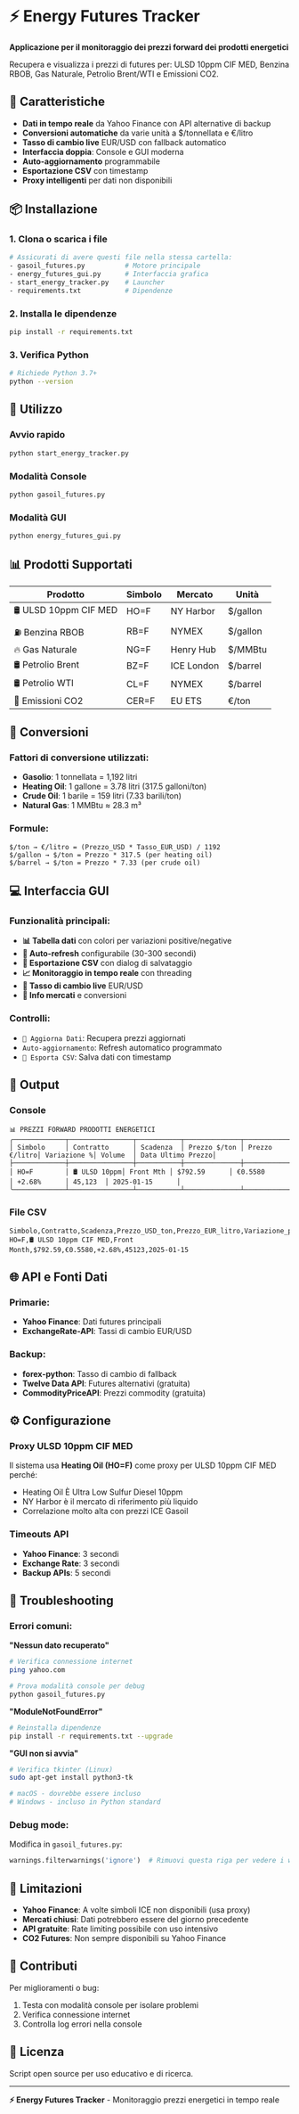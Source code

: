 # ⚡ Energy Futures Tracker

**Applicazione per il monitoraggio dei prezzi forward dei prodotti energetici**

Recupera e visualizza i prezzi di futures per: ULSD 10ppm CIF MED, Benzina RBOB, Gas Naturale, Petrolio Brent/WTI e Emissioni CO2.

## 🌟 Caratteristiche

- **Dati in tempo reale** da Yahoo Finance con API alternative di backup
- **Conversioni automatiche** da varie unità a $/tonnellata e €/litro
- **Tasso di cambio live** EUR/USD con fallback automatico
- **Interfaccia doppia**: Console e GUI moderna
- **Auto-aggiornamento** programmabile
- **Esportazione CSV** con timestamp
- **Proxy intelligenti** per dati non disponibili

## 📦 Installazione

### 1. Clona o scarica i file
```bash
# Assicurati di avere questi file nella stessa cartella:
- gasoil_futures.py          # Motore principale
- energy_futures_gui.py      # Interfaccia grafica
- start_energy_tracker.py    # Launcher
- requirements.txt           # Dipendenze
```

### 2. Installa le dipendenze
```bash
pip install -r requirements.txt
```

### 3. Verifica Python
```bash
# Richiede Python 3.7+
python --version
```

## 🚀 Utilizzo

### Avvio rapido
```bash
python start_energy_tracker.py
```

### Modalità Console
```bash
python gasoil_futures.py
```

### Modalità GUI
```bash
python energy_futures_gui.py
```

## 📊 Prodotti Supportati

| Prodotto | Simbolo | Mercato | Unità |
|----------|---------|---------|-------|
| 🛢️ ULSD 10ppm CIF MED | HO=F | NY Harbor | $/gallon |
| ⛽ Benzina RBOB | RB=F | NYMEX | $/gallon |
| 🔥 Gas Naturale | NG=F | Henry Hub | $/MMBtu |
| 🛢️ Petrolio Brent | BZ=F | ICE London | $/barrel |
| 🛢️ Petrolio WTI | CL=F | NYMEX | $/barrel |
| 🌱 Emissioni CO2 | CER=F | EU ETS | €/ton |

## 🔄 Conversioni

### Fattori di conversione utilizzati:
- **Gasolio**: 1 tonnellata = 1,192 litri
- **Heating Oil**: 1 gallone = 3.78 litri (317.5 galloni/ton)
- **Crude Oil**: 1 barile = 159 litri (7.33 barili/ton)
- **Natural Gas**: 1 MMBtu ≈ 28.3 m³

### Formule:
```
$/ton → €/litro = (Prezzo_USD * Tasso_EUR_USD) / 1192
$/gallon → $/ton = Prezzo * 317.5 (per heating oil)
$/barrel → $/ton = Prezzo * 7.33 (per crude oil)
```

## 💻 Interfaccia GUI

### Funzionalità principali:
- **📊 Tabella dati** con colori per variazioni positive/negative
- **🔄 Auto-refresh** configurabile (30-300 secondi)
- **💾 Esportazione CSV** con dialog di salvataggio
- **📈 Monitoraggio in tempo reale** con threading
- **💱 Tasso di cambio live** EUR/USD
- **📍 Info mercati** e conversioni

### Controlli:
- `🔄 Aggiorna Dati`: Recupera prezzi aggiornati
- `Auto-aggiornamento`: Refresh automatico programmato
- `💾 Esporta CSV`: Salva dati con timestamp

## 📁 Output

### Console
```
📊 PREZZI FORWARD PRODOTTI ENERGETICI
╭─────────────┬────────────────┬───────────┬──────────────┬───────────────┬─────────────┬─────────┬─────────────────╮
│ Simbolo     │ Contratto      │ Scadenza  │ Prezzo $/ton │ Prezzo €/litro│ Variazione %│ Volume  │ Data Ultimo Prezzo│
├─────────────┼────────────────┼───────────┼──────────────┼───────────────┼─────────────┼─────────┼─────────────────┤
│ HO=F        │ 🛢️ ULSD 10ppm│ Front Mth │ $792.59      │ €0.5580       │ +2.68%      │ 45,123  │ 2025-01-15      │
╰─────────────┴────────────────┴───────────┴──────────────┴───────────────┴─────────────┴─────────┴─────────────────╯
```

### File CSV
```
Simbolo,Contratto,Scadenza,Prezzo_USD_ton,Prezzo_EUR_litro,Variazione_pct,Volume,Data_Ultimo_Prezzo
HO=F,🛢️ ULSD 10ppm CIF MED,Front Month,$792.59,€0.5580,+2.68%,45123,2025-01-15
```

## 🌐 API e Fonti Dati

### Primarie:
- **Yahoo Finance**: Dati futures principali
- **ExchangeRate-API**: Tassi di cambio EUR/USD

### Backup:
- **forex-python**: Tasso di cambio di fallback
- **Twelve Data API**: Futures alternativi (gratuita)
- **CommodityPriceAPI**: Prezzi commodity (gratuita)

## ⚙️ Configurazione

### Proxy ULSD 10ppm CIF MED
Il sistema usa **Heating Oil (HO=F)** come proxy per ULSD 10ppm CIF MED perché:
- Heating Oil È Ultra Low Sulfur Diesel 10ppm
- NY Harbor è il mercato di riferimento più liquido
- Correlazione molto alta con prezzi ICE Gasoil

### Timeouts API
- **Yahoo Finance**: 3 secondi
- **Exchange Rate**: 3 secondi  
- **Backup APIs**: 5 secondi

## 🔧 Troubleshooting

### Errori comuni:

**"Nessun dato recuperato"**
```bash
# Verifica connessione internet
ping yahoo.com

# Prova modalità console per debug
python gasoil_futures.py
```

**"ModuleNotFoundError"**
```bash
# Reinstalla dipendenze
pip install -r requirements.txt --upgrade
```

**"GUI non si avvia"**
```bash
# Verifica tkinter (Linux)
sudo apt-get install python3-tk

# macOS - dovrebbe essere incluso
# Windows - incluso in Python standard
```

### Debug mode:
Modifica in `gasoil_futures.py`:
```python
warnings.filterwarnings('ignore')  # Rimuovi questa riga per vedere i warning
```

## 📝 Limitazioni

- **Yahoo Finance**: A volte simboli ICE non disponibili (usa proxy)
- **Mercati chiusi**: Dati potrebbero essere del giorno precedente
- **API gratuite**: Rate limiting possibile con uso intensivo
- **CO2 Futures**: Non sempre disponibili su Yahoo Finance

## 🤝 Contributi

Per miglioramenti o bug:
1. Testa con modalità console per isolare problemi
2. Verifica connessione internet
3. Controlla log errori nella console

## 📄 Licenza

Script open source per uso educativo e di ricerca.

---

**⚡ Energy Futures Tracker** - Monitoraggio prezzi energetici in tempo reale 